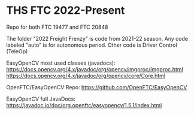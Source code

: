 # THS FTC 2022-Present
Repo for both FTC 19477 and FTC 20848

The folder "2022 Freight Frenzy" is code from 2021-22 season. Any code labeled "auto" is for autonomous period. Other code is Driver Control (TeleOp)


EasyOpenCV most used classes (javadocs): 
  https://docs.opencv.org/4.x/javadoc/org/opencv/imgproc/Imgproc.html
  https://docs.opencv.org/4.x/javadoc/org/opencv/core/Core.html
  
OpenFTC/EasyOpenCV Repo: https://github.com/OpenFTC/EasyOpenCV

EasyOpenCV full JavaDocs: https://javadoc.io/doc/org.openftc/easyopencv/1.5.1/index.html
  
